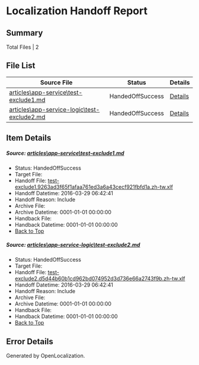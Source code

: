 # <a name='report-top'></a> Localization Handoff Report

## Summary
 Total Files | 2

## File List
 Source File | Status | Details 
 ----------- | ------ | ------- 
 [articles\app-service\test-exclude1.md](https://github.com/OpenLocalizationOrg/hyperV/blob/4f07654ea50042245526bfe837c82d85ecd2eaa1/articles/app-service/test-exclude1.md) | HandedOffSuccess | [Details](#a6ace9ea2c977266a32e8c7adbebb935c9b8cc0d589)
 [articles\app-service-logic\test-exclude2.md](https://github.com/OpenLocalizationOrg/hyperV/blob/4f07654ea50042245526bfe837c82d85ecd2eaa1/articles/app-service-logic/test-exclude2.md) | HandedOffSuccess | [Details](#274be36536dcc3e78fb284fec076961536eb7998532)

## Item Details
##### <a name='a6ace9ea2c977266a32e8c7adbebb935c9b8cc0d589'></a> Source: [articles\app-service\test-exclude1.md](https://github.com/OpenLocalizationOrg/hyperV/blob/4f07654ea50042245526bfe837c82d85ecd2eaa1/articles/app-service/test-exclude1.md)
* Status: HandedOffSuccess
* Target File: 
* Handoff File: [test-exclude1.9263ad3f65f1afaa761ed3a6a43cecf921fbfd1a.zh-tw.xlf](https://github.com/OpenLocalizationOrg/olhandoff/blob/dca8acec85b56c2f4da6d0cdde89bb21665373b3/ol-handoff/OpenLocalizationOrg/hyperV.zh-tw/master/acomdc_nonhi/test-exclude1.9263ad3f65f1afaa761ed3a6a43cecf921fbfd1a.zh-tw.xlf)
* Handoff Datetime: 2016-03-29 06:42:41
* Handoff Reason: Include
* Archive File: 
* Archive Datetime: 0001-01-01 00:00:00
* Handback File: 
* Handback Datetime: 0001-01-01 00:00:00
* [Back to Top](#report-top)

##### <a name='274be36536dcc3e78fb284fec076961536eb7998532'></a> Source: [articles\app-service-logic\test-exclude2.md](https://github.com/OpenLocalizationOrg/hyperV/blob/4f07654ea50042245526bfe837c82d85ecd2eaa1/articles/app-service-logic/test-exclude2.md)
* Status: HandedOffSuccess
* Target File: 
* Handoff File: [test-exclude2.d5d44b60b1cd962bd074952d3d736e66a2743f9b.zh-tw.xlf](https://github.com/OpenLocalizationOrg/olhandoff/blob/dca8acec85b56c2f4da6d0cdde89bb21665373b3/ol-handoff/OpenLocalizationOrg/hyperV.zh-tw/master/acomdc_nonhi/test-exclude2.d5d44b60b1cd962bd074952d3d736e66a2743f9b.zh-tw.xlf)
* Handoff Datetime: 2016-03-29 06:42:41
* Handoff Reason: Include
* Archive File: 
* Archive Datetime: 0001-01-01 00:00:00
* Handback File: 
* Handback Datetime: 0001-01-01 00:00:00
* [Back to Top](#report-top)


## Error Details

Generated by OpenLocalization.
